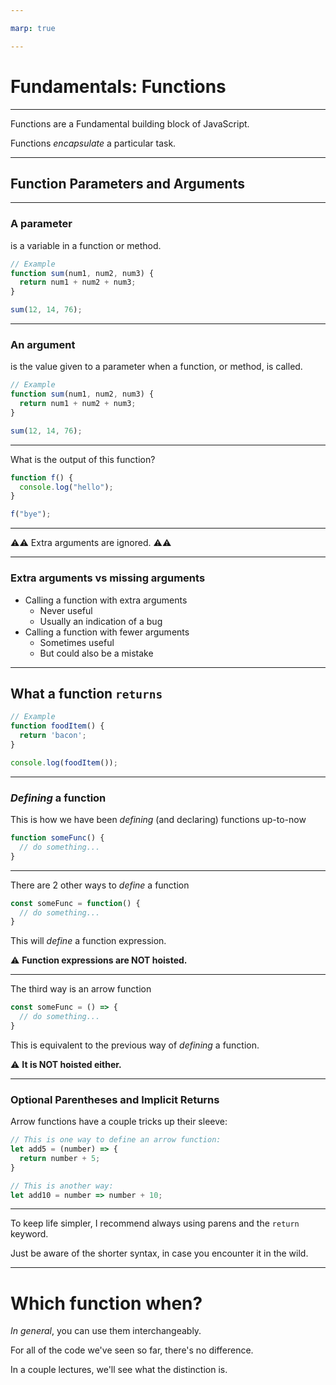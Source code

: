 ```yaml
---

marp: true

---
```


# Fundamentals: Functions

---

Functions are a Fundamental building block of JavaScript.

Functions _encapsulate_ a particular task.

---

## Function Parameters and Arguments

---

### A parameter

is a variable in a function or method.

```js
// Example
function sum(num1, num2, num3) {
  return num1 + num2 + num3;
}

sum(12, 14, 76);
```

---

### An argument

is the value given to a parameter when a function, or method, is called.

```js
// Example
function sum(num1, num2, num3) {
  return num1 + num2 + num3;
}

sum(12, 14, 76);
```

---

What is the output of this function?

```js
function f() {
  console.log("hello");
}

f("bye");
```

---

⚠️⚠️ Extra arguments are ignored. ⚠️⚠️

---

### Extra arguments vs missing arguments

- Calling a function with extra arguments
  - Never useful
  - Usually an indication of a bug
- Calling a function with fewer arguments
  - Sometimes useful
  - But could also be a mistake

---

## What a function `returns`

```js
// Example
function foodItem() {
  return 'bacon';
}

console.log(foodItem());
```

---

### _Defining_ a function

This is how we have been _defining_ (and declaring) functions up-to-now

```js
function someFunc() {
  // do something...
}
```

---

There are 2 other ways to _define_ a function

```js
const someFunc = function() {
  // do something...
}
```

This will _define_ a function expression.

⚠️ **Function expressions are NOT hoisted.**

---

The third way is an arrow function

```js
const someFunc = () => {
  // do something...
}
```

This is equivalent to the previous way of _defining_ a function.

⚠️ **It is NOT hoisted either.**

---

### Optional Parentheses and Implicit Returns

Arrow functions have a couple tricks up their sleeve:

```js
// This is one way to define an arrow function:
let add5 = (number) => {
  return number + 5;
}

// This is another way:
let add10 = number => number + 10;
```

---

To keep life simpler, I recommend always using parens and the `return` keyword.

Just be aware of the shorter syntax, in case you encounter it in the wild.

---

# Which function when?

_In general_, you can use them interchangeably.

For all of the code we've seen so far, there's no difference.

In a couple lectures, we'll see what the distinction is.